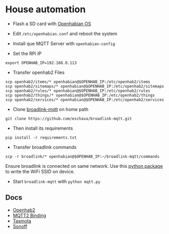 # House automation

- Flash a SD card with [Openhabian OS](https://www.openhab.org/docs/installation/openhabian.html)

- Edit `/etc/openhabian.conf` and reboot the system

- Install que MQTT Server with `openhabian-config`

- Set the RPi IP

```
export OPENHAB_IP=192.168.0.113
```

- Transfer openhab2 Files

```
scp openhab2/items/* openhabian@$OPENHAB_IP:/etc/openhab2/items
scp openhab2/sitemaps/* openhabian@$OPENHAB_IP:/etc/openhab2/sitemaps
scp openhab2/rules/* openhabian@$OPENHAB_IP:/etc/openhab2/rules
scp openhab2/things/* openhabian@$OPENHAB_IP:/etc/openhab2/things
scp openhab2/services/* openhabian@$OPENHAB_IP:/etc/openhab2/services
```

- Clone [broadlink-mqtt](https://github.com/eschava/broadlink-mqtt.git) on home path

```
git clone https://github.com/eschava/broadlink-mqtt.git
```

- Then install its requirements

```
pip install -r requirements.txt
```

- Transfer broadlink commands

```
scp -r broadlink/* openhabian@$OPENHAB_IP:~/broadlink-mqtt/commands
```

Ensure broadlink is connected on same network. Use this [python package](https://github.com/mjg59/python-broadlink)
to write the WiFi SSID on device.

- Start `broadlink-mqtt` with `python mqtt.py`

## Docs

- [Openhab2](https://www.openhab.org/docs/)
- [MQTT2 Binding](https://www.openhab.org/addons/bindings/mqtt/)
- [Tasmota](https://github.com/arendst/Sonoff-Tasmota/wiki)
- [Sonoff](https://sonoff.itead.cc/en/products/residential/sonoff-t1-us)
